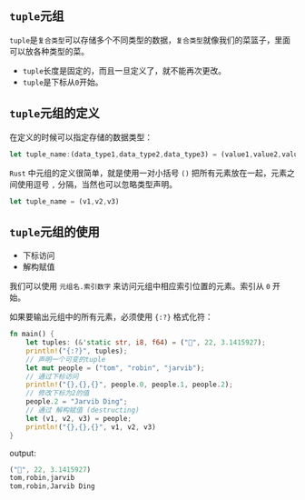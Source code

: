 ## `tuple`元组

`tuple`是`复合类型`可以存储多个不同类型的数据，`复合类型`就像我们的菜篮子，里面可以放各种类型的菜。

- `tuple`长度是固定的，而且一旦定义了，就不能再次更改。
- `tuple`是下标从`0`开始。

## `tuple`元组的定义

在定义的时候可以指定存储的数据类型：

```rust linenums='1'
let tuple_name:(data_type1,data_type2,data_type3) = (value1,value2,value3);
```

`Rust` 中元组的定义很简单，就是使用一对小括号 `()` 把所有元素放在一起，元素之间使用逗号 `,` 分隔，当然也可以忽略类型声明。

```rust linenums='1'
let tuple_name = (v1,v2,v3)
```


## `tuple`元组的使用

- 下标访问
- 解构赋值

我们可以使用 `元组名.索引数字` 来访问元组中相应索引位置的元素。索引从 `0` 开始。

如果要输出元组中的所有元素，必须使用 `{:?}` 格式化符：

```rust linenums='1'
fn main() {
    let tuples: (&'static str, i8, f64) = ("🦀", 22, 3.1415927);
    println!("{:?}", tuples);
    // 声明一个可变的tuple
    let mut people = ("tom", "robin", "jarvib");
    // 通过下标访问
    println!("{},{},{}", people.0, people.1, people.2);
    // 修改下标为2的值
    people.2 = "Jarvib Ding";
    // 通过 解构赋值 (destructing)
    let (v1, v2, v3) = people;
    println!("{},{},{}", v1, v2, v3)
}
```
output:
```rust linenums='1'
("🦀", 22, 3.1415927)
tom,robin,jarvib
tom,robin,Jarvib Ding
```
